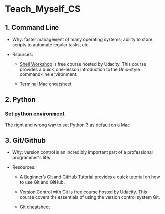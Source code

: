 # Teach_Myself_CS



## 1. Command Line

- Why: faster management of many operating systems; ability to store scripts to automate regular tasks, etc.

- Rsources:
  - [Shell Workshop](https://classroom.udacity.com/courses/ud206) is free course hosted by Udacity. This course provides a quick, one-lesson introduction to the Unix-style command-line environment. 

  - [Terminal Mac cheatsheet](https://github.com/0nn0/terminal-mac-cheatsheet)

## 2. Python

### Set python environment
[The right and wrong way to set Python 3 as default on a Mac](https://opensource.com/article/19/5/python-3-default-mac)

## 3. Git/Github

- Why: version control is an incredibly important part of a professional programmer's life/

- Resources:

  - [A Beginner’s Git and GitHub Tutorial](https://www.udacity.com/blog/2015/06/a-beginners-git-github-tutorial.html) provides a quick tutorial on how to use Git and GitHub.

  - [Version Control with Git](https://www.udacity.com/course/version-control-with-git--ud123) is free course hosted by Udacity. This course covers the essentials of using the version control system Git.

  - [Git cheatsheet](https://github.com/0nn0/git-basics-cheatsheet)
